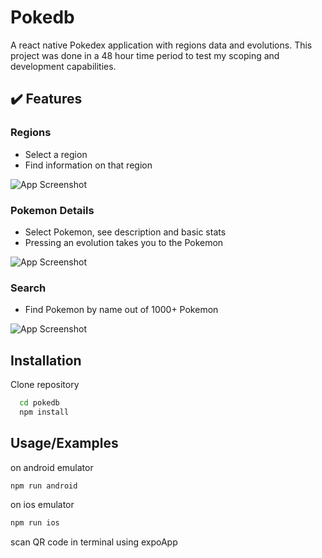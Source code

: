 
# Pokedb

A react native Pokedex application with regions  data and evolutions. This project was done
in a 48 hour time period to test my scoping and development capabilities.

## :heavy_check_mark: Features

### Regions
* Select a region
* Find information on that region  

![App Screenshot](http://g.recordit.co/CrhPMMrkRD.gif)






















### Pokemon Details
* Select Pokemon, see description and basic stats
* Pressing an evolution takes you to the Pokemon  

![App Screenshot](http://g.recordit.co/kYk9I6bTqa.gif)











### Search
* Find Pokemon by name out of 1000+ Pokemon  

![App Screenshot](http://g.recordit.co/1irn1we2Oc.gif)  















## Installation

Clone repository

```bash
  cd pokedb
  npm install
```

## Usage/Examples
on android emulator
```bash
npm run android

```
on ios emulator
```bash
npm run ios

```
scan QR code in terminal using expoApp
